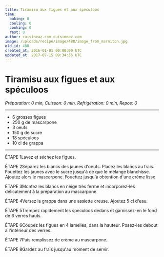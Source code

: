 ```yaml
---
title: Tiramisu aux figues et aux spéculoos
time:
  baking: 0
  cooling: 0
  cooking: 0
  rest: 0
author: cuisineaz.com cuisineaz.com
image: /uploads/recipe/image/488/image_from_marmiton.jpg
old_id: 488
created_at: 2016-01-01 00:00:00 UTC
updated_at: 2017-07-15 09:34:36 UTC
---
```


# Tiramisu aux figues et aux spéculoos

_Préparation: 0 min, Cuisson: 0 min, Refrigération: 0 min, Repos: 0_

---

- 6 grosses figues
- 250 g de mascarpone
- 3 oeufs
- 150 g de sucre
- 18 spéculoos
- 10 cl de grappa

---

ÉTAPE 1Lavez et séchez les figues.

ÉTAPE 2Séparez les blancs des jaunes d'oeufs. Placez les blancs au frais. Fouettez les jaunes avec le sucre jusqu'à ce que le mélange blanchisse. Ajoutez alors le mascarpone. Fouettez jusqu'à obtention d'une crème lisse.

ÉTAPE 3Montez les blancs en neige très ferme et incorporez-les délicatement à la préparation au mascarpone.

ÉTAPE 4Versez la grappa dans une assiette creuse. Ajoutez 5 cl d'eau.

ÉTAPE 5Trempez rapidement les speculoos dedans et garnissez-en le fond de 6 verres hauts.

ÉTAPE 6Coupez les figues en 4 lamelles, dans la hauteur. Posez-les debout à l'intérieur des verres.

ÉTAPE 7Puis remplissez de crème au mascarpone.

ÉTAPE 8Gardez au frais jusqu'au moment de servir.
